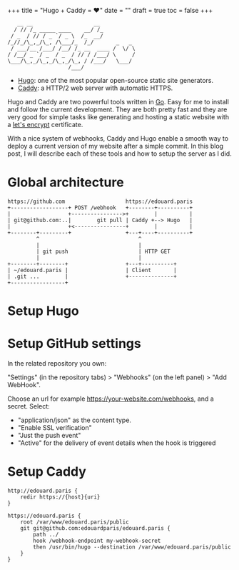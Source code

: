 +++
title = "Hugo + Caddy = ❤️"
date = ""
draft = true
toc = false
+++

```ascii
   __ __                   __
  / // /_ _____ ____    __/ /_
 / _  / // / _ `/ _ \  /_  __/
/_//_/\_,_/\_, /\___/_  /_/       _   _
 / ___/__ /___/ /__/ /_ __  ____ /  \/ \
/ /__/ _ `/ _  / _  / // / /___/ \     /
\___/\_,_/\_,_/\_,_/\_, / /___/   \___/
                   /___/
```

* [Hugo](https://gohugo.io): one of the most popular open-source static site generators.
* [Caddy](https://caddyserver.com): a HTTP/2 web server with automatic HTTPS.

Hugo and Caddy are two powerful tools written in [Go](https://golang.org).
Easy for me to install and follow the current development.
They are both pretty fast and they are very good for simple tasks like
generating and hosting a static website with a [let's encrypt](https://letsencrypt.org)
certificate.

With a nice system of webhooks, Caddy and Hugo enable a smooth way to
deploy a current version of my website after a simple commit.
In this blog post, I will describe each of these tools and how to setup
the server as I did.

# Global architecture

```ascii
https://github.com                   https://edouard.paris
+------------------+ POST /webhook   +--------+----------+
|                  +---------------->+        |          |
| git@github.com:..|        git pull | Caddy +--> Hugo   |
|                  +<----------------+        |          |
+--------+---------+                 +---+----+----------+
         ^                               ^
         |                               |
         | git push                      | HTTP GET
         |                               |
+--------+--------+                  +---+----------+
| ~/edouard.paris |                  | Client       |
| .git ...        |                  +--------------+
+-----------------+
```

# Setup Hugo

# Setup GitHub settings

In the related repository you own:

"Settings" (in the repository tabs) > "Webhooks" (on the left panel) >
"Add WebHook".

Choose an url for example https://your-website.com/webhooks, and a
secret. Select:

- "application/json" as the content type.
- "Enable SSL verification"
- "Just the push event"
- "Active" for the delivery of event details when the hook is triggered

# Setup Caddy

```green
http://edouard.paris {
    redir https://{host}{uri}
}

https://edouard.paris {
    root /var/www/edouard.paris/public
    git git@github.com:edouardparis/edouard.paris {
        path ../
        hook /webhook-endpoint my-webhook-secret
        then /usr/bin/hugo --destination /var/www/edouard.paris/public
    }
}
```



